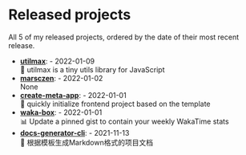 # Released projects

All <!-- release_count starts -->5<!-- release_count ends --> of my released projects, ordered by the date of their most recent release.

<!-- recent_releases starts -->
* **[utilmax](https://github.com/marsczen/utilmax)**: [](https://github.com/marsczen/utilmax/releases/tag/v1.0.9) - 2022-01-09
<br>🐝 utilmax is a tiny utils library for JavaScript 
* **[marsczen](https://github.com/marsczen/marsczen)**: [](https://github.com/marsczen/marsczen/releases/tag/v0.0.1) - 2022-01-02
<br>None
* **[create-meta-app](https://github.com/marsczen/create-meta-app)**: [](https://github.com/marsczen/create-meta-app/releases/tag/v0.0.4) - 2022-01-01
<br>🍭 quickly initialize frontend project based on the template
* **[waka-box](https://github.com/marsczen/waka-box)**: [](https://github.com/marsczen/waka-box/releases/tag/v3.0.1) - 2022-01-01
<br>📊 Update a pinned gist to contain your weekly WakaTime stats
* **[docs-generator-cli](https://github.com/marsczen/docs-generator-cli)**: [](https://github.com/marsczen/docs-generator-cli/releases/tag/v0.1.0) - 2021-11-13
<br>🦊  根据模板生成Markdown格式的项目文档
<!-- recent_releases ends -->
